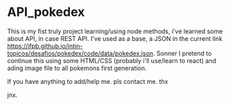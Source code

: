 # API_pokedex
This is my fist truly project learning/using node methods, i've learned some about API, in case REST API.
I've used as a base, a JSON in the current link <a>https://ifpb.github.io/intin-topicos/desafios/pokedex/code/data/pokedex.json</a>. Sonner I pretend to continue this using some HTML/CSS (probably i'll use/learn to react) and ading image file to all pokemons first generation.

If you have anything to add/help me. pls contact me.
thx


jnx.